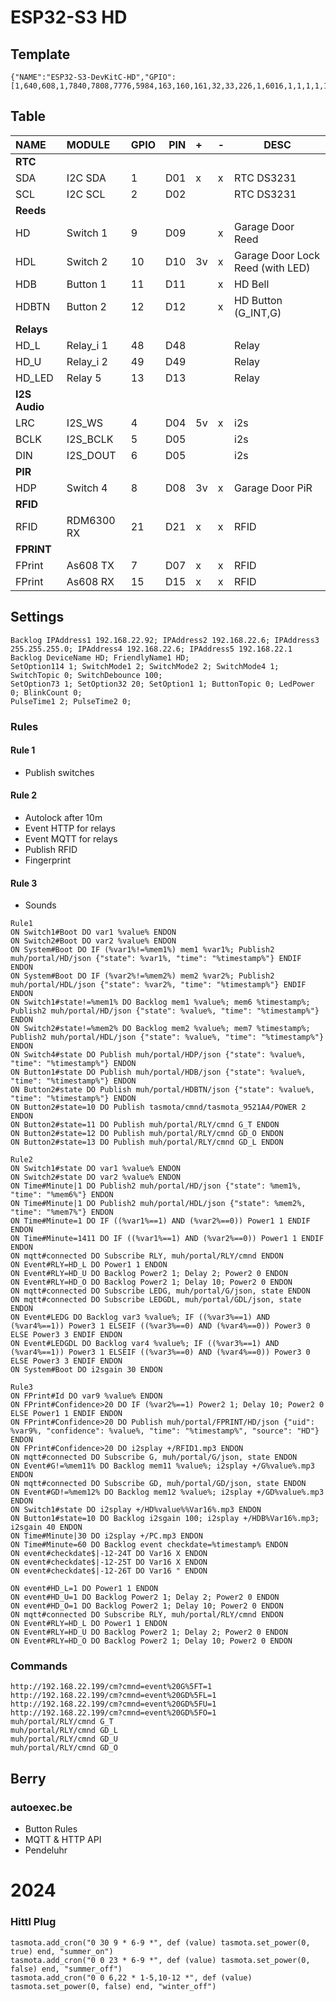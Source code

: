 # ESP32-S3 HD
## Template
```
{"NAME":"ESP32-S3-DevKitC-HD","GPIO":[1,640,608,1,7840,7808,7776,5984,163,160,161,32,33,226,1,6016,1,1,1,1,1,1,0,0,0,0,0,1,1,1,1,1,1,1,1,1,256,257],"FLAG":0,"BASE":1}
```
## Table
| NAME | MODULE | GPIO | PIN | + | - | DESC |
|:--|:--|:--|--:|:--|---|---|
| **RTC** | | | | | | |
| SDA | I2C SDA | 1 | D01 | x | x | RTC DS3231 |
| SCL | I2C SCL | 2 | D02 | | | RTC DS3231 |
| **Reeds** | | | | | | |
| HD | Switch 1 | 9 | D09 | | x | Garage Door Reed |
| HDL | Switch 2 | 10 | D10 | 3v | x | Garage Door Lock Reed (with LED) |
| HDB | Button 1 | 11 | D11 |   | x | HD Bell |
| HDBTN | Button 2 | 12 | D12 |   | x | HD Button (G_INT,G) |
| **Relays** | | | | | | |
| HD_L | Relay_i 1 | 48 | D48 | | | Relay |
| HD_U | Relay_i 2 | 49 | D49 | | | Relay |
| HD_LED | Relay 5 | 13 | D13 | | | Relay |
| **I2S Audio** | | | | | | |
| LRC | I2S_WS | 4 | D04 | 5v | x | i2s |
| BCLK | I2S_BCLK | 5 | D05 | | | i2s |
| DIN | I2S_DOUT | 6 | D05 | | | i2s |
| **PIR** | | | | | | |
| HDP | Switch 4 | 8 | D08 | 3v | x | Garage Door PiR |
| **RFID** | | | | | | |
| RFID | RDM6300 RX | 21 | D21 | x | x | RFID |
| **FPRINT** | | | | | | |
| FPrint | As608 TX | 7 | D07 | x | x | RFID |
| FPrint | As608 RX | 15 | D15 | x | x | RFID |

## Settings
```
Backlog IPAddress1 192.168.22.92; IPAddress2 192.168.22.6; IPAddress3 255.255.255.0; IPAddress4 192.168.22.6; IPAddress5 192.168.22.1
Backlog DeviceName HD; FriendlyName1 HD; 
SetOption114 1; SwitchMode1 2; SwitchMode2 2; SwitchMode4 1; SwitchTopic 0; SwitchDebounce 100;
SetOption73 1; SetOption32 20; SetOption1 1; ButtonTopic 0; LedPower 0; BlinkCount 0;
PulseTime1 2; PulseTime2 0;
```
### Rules
#### Rule 1
- Publish switches
#### Rule 2
- Autolock after 10m
- Event HTTP for relays
- Event MQTT for relays
- Publish RFID
- Fingerprint
#### Rule 3
- Sounds
```
Rule1
ON Switch1#Boot DO var1 %value% ENDON
ON Switch2#Boot DO var2 %value% ENDON
ON System#Boot DO IF (%var1%!=%mem1%) mem1 %var1%; Publish2 muh/portal/HD/json {"state": %var1%, "time": "%timestamp%"} ENDIF ENDON
ON System#Boot DO IF (%var2%!=%mem2%) mem2 %var2%; Publish2 muh/portal/HDL/json {"state": %var2%, "time": "%timestamp%"} ENDIF ENDON
ON Switch1#state!=%mem1% DO Backlog mem1 %value%; mem6 %timestamp%; Publish2 muh/portal/HD/json {"state": %value%, "time": "%timestamp%"} ENDON
ON Switch2#state!=%mem2% DO Backlog mem2 %value%; mem7 %timestamp%; Publish2 muh/portal/HDL/json {"state": %value%, "time": "%timestamp%"} ENDON
ON Switch4#state DO Publish muh/portal/HDP/json {"state": %value%, "time": "%timestamp%"} ENDON
ON Button1#state DO Publish muh/portal/HDB/json {"state": %value%, "time": "%timestamp%"} ENDON
ON Button2#state DO Publish muh/portal/HDBTN/json {"state": %value%, "time": "%timestamp%"} ENDON
ON Button2#state=10 DO Publish tasmota/cmnd/tasmota_9521A4/POWER 2 ENDON
ON Button2#state=11 DO Publish muh/portal/RLY/cmnd G_T ENDON
ON Button2#state=12 DO Publish muh/portal/RLY/cmnd GD_O ENDON
ON Button2#state=13 DO Publish muh/portal/RLY/cmnd GD_L ENDON

Rule2
ON Switch1#state DO var1 %value% ENDON
ON Switch2#state DO var2 %value% ENDON
ON Time#Minute|1 DO Publish2 muh/portal/HD/json {"state": %mem1%, "time": "%mem6%"} ENDON
ON Time#Minute|1 DO Publish2 muh/portal/HDL/json {"state": %mem2%, "time": "%mem7%"} ENDON
ON Time#Minute=1 DO IF ((%var1%==1) AND (%var2%==0)) Power1 1 ENDIF ENDON
ON Time#Minute=1411 DO IF ((%var1%==1) AND (%var2%==0)) Power1 1 ENDIF ENDON
ON mqtt#connected DO Subscribe RLY, muh/portal/RLY/cmnd ENDON
ON Event#RLY=HD_L DO Power1 1 ENDON
ON Event#RLY=HD_U DO Backlog Power2 1; Delay 2; Power2 0 ENDON
ON Event#RLY=HD_O DO Backlog Power2 1; Delay 10; Power2 0 ENDON
ON mqtt#connected DO Subscribe LEDG, muh/portal/G/json, state ENDON
ON mqtt#connected DO Subscribe LEDGDL, muh/portal/GDL/json, state ENDON
ON Event#LEDG DO Backlog var3 %value%; IF ((%var3%==1) AND (%var4%==1)) Power3 1 ELSEIF ((%var3%==0) AND (%var4%==0)) Power3 0 ELSE Power3 3 ENDIF ENDON
ON Event#LEDGDL DO Backlog var4 %value%; IF ((%var3%==1) AND (%var4%==1)) Power3 1 ELSEIF ((%var3%==0) AND (%var4%==0)) Power3 0 ELSE Power3 3 ENDIF ENDON
ON System#Boot DO i2sgain 30 ENDON

Rule3
ON FPrint#Id DO var9 %value% ENDON
ON FPrint#Confidence>20 DO IF (%var2%==1) Power2 1; Delay 10; Power2 0 ELSE Power1 1 ENDIF ENDON
ON FPrint#Confidence>20 DO Publish muh/portal/FPRINT/HD/json {"uid": %var9%, "confidence": %value%, "time": "%timestamp%", "source": "HD"} ENDON
ON FPrint#Confidence>20 DO i2splay +/RFID1.mp3 ENDON
ON mqtt#connected DO Subscribe G, muh/portal/G/json, state ENDON
ON Event#G!=%mem11% DO Backlog mem11 %value%; i2splay +/G%value%.mp3 ENDON  
ON mqtt#connected DO Subscribe GD, muh/portal/GD/json, state ENDON
ON Event#GD!=%mem12% DO Backlog mem12 %value%; i2splay +/GD%value%.mp3 ENDON
ON Switch1#state DO i2splay +/HD%value%%Var16%.mp3 ENDON
ON Button1#state=10 DO Backlog i2sgain 100; i2splay +/HDB%Var16%.mp3; i2sgain 40 ENDON
ON Time#Minute|30 DO i2splay +/PC.mp3 ENDON
ON Time#Minute=60 DO Backlog event checkdate=%timestamp% ENDON
ON event#checkdate$|-12-24T DO Var16 X ENDON
ON event#checkdate$|-12-25T DO Var16 X ENDON
ON event#checkdate$|-12-26T DO Var16 " ENDON

ON event#HD_L=1 DO Power1 1 ENDON
ON event#HD_U=1 DO Backlog Power2 1; Delay 2; Power2 0 ENDON
ON event#HD_O=1 DO Backlog Power2 1; Delay 10; Power2 0 ENDON
ON mqtt#connected DO Subscribe RLY, muh/portal/RLY/cmnd ENDON
ON Event#RLY=HD_L DO Power1 1 ENDON
ON Event#RLY=HD_U DO Backlog Power2 1; Delay 2; Power2 0 ENDON
ON Event#RLY=HD_O DO Backlog Power2 1; Delay 10; Power2 0 ENDON
```

### Commands
```
http://192.168.22.199/cm?cmnd=event%20G%5FT=1
http://192.168.22.199/cm?cmnd=event%20GD%5FL=1
http://192.168.22.199/cm?cmnd=event%20GD%5FU=1
http://192.168.22.199/cm?cmnd=event%20GD%5FO=1
muh/portal/RLY/cmnd G_T
muh/portal/RLY/cmnd GD_L
muh/portal/RLY/cmnd GD_U
muh/portal/RLY/cmnd GD_O
```

## Berry
### autoexec.be
- Button Rules
- MQTT & HTTP API
- Pendeluhr

# 2024
### Hittl Plug
```
tasmota.add_cron("0 30 9 * 6-9 *", def (value) tasmota.set_power(0, true) end, "summer_on")
tasmota.add_cron("0 0 23 * 6-9 *", def (value) tasmota.set_power(0, false) end, "summer_off")
tasmota.add_cron("0 0 6,22 * 1-5,10-12 *", def (value) tasmota.set_power(0, false) end, "winter_off")
```